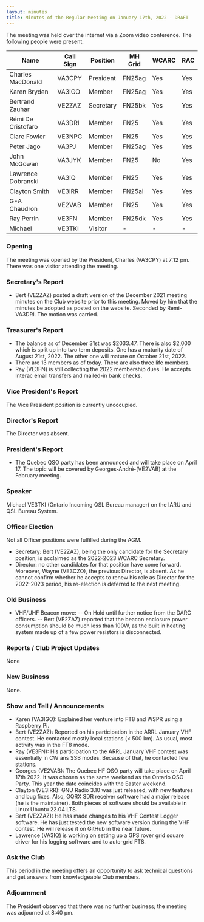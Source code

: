 ```yaml
---
layout: minutes
title: Minutes of the Regular Meeting on January 17th, 2022 - DRAFT
---
```

The meeting was held over the internet via a Zoom video conference.
The following people were present:

| Name                   | Call Sign  | Position         | MH Grid | WCARC | RAC |
|------------------------|------------|------------------|---------|-------|-----|
| Charles MacDonald      | VA3CPY     | President        | FN25ag  | Yes   | Yes |
| Karen Bryden           | VA3IGO     | Member           | FN25ag  | Yes   | Yes |
| Bertrand Zauhar        | VE2ZAZ     | Secretary        | FN25bk  | Yes   | Yes |
| Rémi De Cristofaro     | VA3DRI     | Member           | FN25    | Yes   | Yes |    
| Clare Fowler           | VE3NPC     | Member           | FN25    | Yes   | Yes |
| Peter Jago             | VA3PJ      | Member           | FN25ag  | Yes   | Yes |
| John McGowan           | VA3JYK     | Member           | FN25    | No    | Yes |
| Lawrence Dobranski     | VA3IQ      | Member           | FN25    | Yes   | Yes |
| Clayton Smith          | VE3IRR     | Member           | FN25ai  | Yes   | Yes |
| G-A Chaudron           | VE2VAB     | Member           | FN25    | Yes   | Yes |
| Ray Perrin             | VE3FN      | Member           | FN25dk  | Yes   | Yes |
| Michael                | VE3TKI     | Visitor          |   -     |  -    |  -  |


### Opening
The meeting was opened by the President, Charles (VA3CPY) at 7:12 pm.
There was one visitor attending the meeting.

### Secretary's Report
- Bert (VE2ZAZ) posted a draft version of the December 2021 meeting minutes on the Club website prior to this meeting. Moved by him that the minutes be adopted as posted on the website. Seconded by Remi-VA3DRI. The motion was carried.

### Treasurer's Report
- The balance as of December 31st was $2033.47. There is also $2,000 which is split up into two term deposits. One has a maturity date of August 21st, 2022. The other one will mature on October 21st, 2022.
- There are 13 members as of today. There are also three life members.
- Ray (VE3FN) is still collecting the 2022 membership dues. He accepts Interac email transfers and mailed-in bank checks.

### Vice President's Report
The Vice President position is currently unoccupied.

### Director's Report
The Director was absent.

### President's Report
- The Quebec QSO party has been announced and will take place on April 17. The topic will be covered by Georges-André-(VE2VAB) at the February meeting.

### Speaker
Michael VE3TKI (Ontario Incoming QSL Bureau manager) on the IARU and QSL Bureau System.

### Officer Election
Not all Officer positions were fulfilled during the AGM.
- Secretary: Bert (VE2ZAZ), being the only candidate for the Secretary position, is acclaimed as the 2022-2023 WCARC Secretary.
- Director: no other candidates for that position have come forward. Moreover, Wayne (VE3CZO), the previous Director, is absent. As he cannot confirm whether he accepts to renew his role as Director for the 2022-2023 period, his re-election is deferred to the next meeting.

### Old Business
- VHF/UHF Beacon move:
-- On Hold until further notice from the DARC officers.
-- Bert (VE2ZAZ) reported that the beacon enclosure power consumption should be much less than 100W, as the built in heating system made up of a few power resistors is disconnected.

### Reports / Club Project Updates
None

### New Business
None.

### Show and Tell / Announcements
- Karen (VA3IGO): Explained her venture into FT8 and WSPR using a Raspberry Pi.
- Bert (VE2ZAZ): Reported on his participation in the ARRL January VHF contest. He contacted mostly local stations (< 500 km). As usual, most activity was in the FT8 mode.
- Ray (VE3FN): His participation to the ARRL January VHF contest was essentially in CW ans SSB modes. Because of that, he contacted few stations.
- Georges (VE2VAB): The Quebec HF QSO party will take place on April 17th 2022. It was chosen as the same weekend as the Ontario QSO Party. This year the date coincides with the Easter weekend.
- Clayton (VE3IRR): GNU Radio 3.10 was just released, with new features and bug fixes. Also, GQRX SDR receiver software had a major release (he is the maintainer). Both pieces of software should be available in Linux Ubuntu 22.04 LTS.
- Bert (VE2ZAZ): He has made changes to his VHF Contest Logger software. He has just tested the new software version during the VHF contest. He will release it on GitHub in the near future.
- Lawrence (VA3IQ) is working on setting up a GPS rover grid square driver for his logging software and to auto-grid FT8.

### Ask the Club
This period in the meeting offers an opportunity to ask technical questions and get answers from knowledgeable Club members.

### Adjournment
The President observed that there was no further business; the meeting was adjourned at 8:40 pm.
